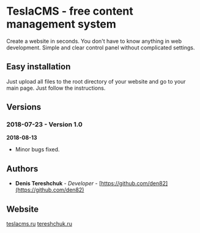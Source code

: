 # TeslaCMS - free content management system

Create a website in seconds. You don't have to know anything in web development. Simple and clear control panel without complicated settings.

## Easy installation

Just upload all files to the root directory of your website and go to your main page. Just follow the instructions.

## Versions

### 2018-07-23 - Version 1.0
**2018-08-13** 
* Minor bugs fixed.

## Authors

* **Denis Tereshchuk** - *Developer* - [https://github.com/den82](https://github.com/den82)

## Website

[teslacms.ru](https://teslacms.ru)
[tereshchuk.ru](http://tereshchuk.ru)